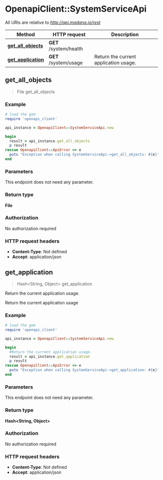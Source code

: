 # OpenapiClient::SystemServiceApi

All URIs are relative to *http://api.madana.io/rest*

Method | HTTP request | Description
------------- | ------------- | -------------
[**get_all_objects**](SystemServiceApi.md#get_all_objects) | **GET** /system/health | 
[**get_application**](SystemServiceApi.md#get_application) | **GET** /system/usage | Return the current application usage.



## get_all_objects

> File get_all_objects



### Example

```ruby
# load the gem
require 'openapi_client'

api_instance = OpenapiClient::SystemServiceApi.new

begin
  result = api_instance.get_all_objects
  p result
rescue OpenapiClient::ApiError => e
  puts "Exception when calling SystemServiceApi->get_all_objects: #{e}"
end
```

### Parameters

This endpoint does not need any parameter.

### Return type

**File**

### Authorization

No authorization required

### HTTP request headers

- **Content-Type**: Not defined
- **Accept**: application/json


## get_application

> Hash&lt;String, Object&gt; get_application

Return the current application usage.

Return the current application usage

### Example

```ruby
# load the gem
require 'openapi_client'

api_instance = OpenapiClient::SystemServiceApi.new

begin
  #Return the current application usage.
  result = api_instance.get_application
  p result
rescue OpenapiClient::ApiError => e
  puts "Exception when calling SystemServiceApi->get_application: #{e}"
end
```

### Parameters

This endpoint does not need any parameter.

### Return type

**Hash&lt;String, Object&gt;**

### Authorization

No authorization required

### HTTP request headers

- **Content-Type**: Not defined
- **Accept**: application/json

